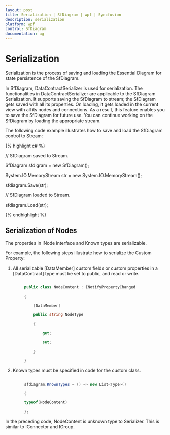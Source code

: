 ```yaml
---
layout: post
title: Serialization | SfDiagram | wpf | Syncfusion
description: serialization
platform: wpf
control: SfDiagram
documentation: ug
---
```


# Serialization

Serialization is the process of saving and loading the Essential Diagram for state persistence of the SfDiagram.

In SfDiagram, DataContractSerializer is used for serialization. The functionalities in DataContractSerializer are applicable to the SfDiagram Serialization. It supports saving the SfDiagram to stream; the SfDiagram gets saved with all its properties. On loading, it gets loaded in the current view with all its nodes and connections. As a result, this feature enables you to save the SfDiagram for future use. You can continue working on the SfDiagram by loading the appropriate stream.

The following code example illustrates how to save and load the SfDiagram control to Stream:

{% highlight c# %}

// SfDiagram saved to Stream.

SfDiagram sfdigram = new SfDiagram();

System.IO.MemoryStream str = new System.IO.MemoryStream();

sfdiagram.Save(str);

// SfDiagram loaded to Stream.

sfdiagram.Load(str);

{% endhighlight %}

## Serialization of Nodes

The properties in INode interface and Known types are serializable.

For example, the following steps illustrate how to serialize the Custom Property:

1. All serializable [DataMember] custom fields or custom properties in a [DataContract] type must be set to public, and read or write.

   ~~~ csharp

		public class NodeContent : INotifyPropertyChanged

		{

			[DataMember]

			public string NodeType

			{

				get;

				set;            

			}

		}

   ~~~

2. Known types must be specified in code for the custom class.

   ~~~ csharp

		sfdiagram.KnownTypes = () => new List<Type>()

		{

		typeof(NodeContent)

		};

   ~~~
   
In the preceding code, NodeContent is unknown type to Serializer. This is similar to IConnector and IGroup.
